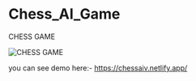 # Chess_AI_Game

CHESS GAME

![CHESS GAME](chess,png)

you can see demo here:-  https://chessaiv.netlify.app/
